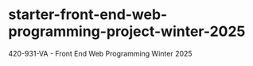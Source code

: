 # starter-front-end-web-programming-project-winter-2025
420-931-VA - Front End Web Programming Winter 2025
